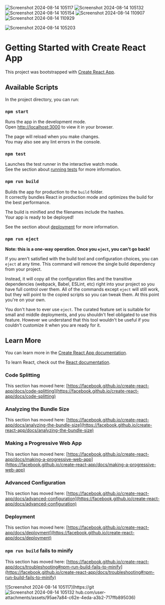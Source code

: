 ![Screenshot 2024-08-14 105117](https://github.com/user-attachments/assets/69c533b1-430b-4e9c-96f6-8ed8589ec94e)
![Screenshot 2024-08-14 105132](https://github.com/user-attachments/assets/16fdb5d2-7db3-4f42-8236-9fac6008c74f)
![Screenshot 2024-08-14 105154](https://github.com/user-attachments/assets/7d0399ef-e840-474c-a20c-87ac98cd839f)
![Screenshot 2024-08-14 110907](https://github.com/user-attachments/assets/e71ff90a-56da-4c14-96fa-b7ba00de42e0)
![Screenshot 2024-08-14 110929](https://github.com/user-attachments/assets/2a6111a6-3063-4a41-a6ef-d8bc7ff66e28)

![Screenshot 2024-08-14 105203](https://github.com/user-attachments/assets/be57e798-23d8-4ce0-8de3-74c42b4070eb)

# Getting Started with Create React App

This project was bootstrapped with [Create React App](https://github.com/facebook/create-react-app).

## Available Scripts

In the project directory, you can run:

### `npm start`

Runs the app in the development mode.\
Open [http://localhost:3000](http://localhost:3000) to view it in your browser.

The page will reload when you make changes.\
You may also see any lint errors in the console.

### `npm test`

Launches the test runner in the interactive watch mode.\
See the section about [running tests](https://facebook.github.io/create-react-app/docs/running-tests) for more information.

### `npm run build`

Builds the app for production to the `build` folder.\
It correctly bundles React in production mode and optimizes the build for the best performance.

The build is minified and the filenames include the hashes.\
Your app is ready to be deployed!

See the section about [deployment](https://facebook.github.io/create-react-app/docs/deployment) for more information.

### `npm run eject`

**Note: this is a one-way operation. Once you `eject`, you can't go back!**

If you aren't satisfied with the build tool and configuration choices, you can `eject` at any time. This command will remove the single build dependency from your project.

Instead, it will copy all the configuration files and the transitive dependencies (webpack, Babel, ESLint, etc) right into your project so you have full control over them. All of the commands except `eject` will still work, but they will point to the copied scripts so you can tweak them. At this point you're on your own.

You don't have to ever use `eject`. The curated feature set is suitable for small and middle deployments, and you shouldn't feel obligated to use this feature. However we understand that this tool wouldn't be useful if you couldn't customize it when you are ready for it.

## Learn More

You can learn more in the [Create React App documentation](https://facebook.github.io/create-react-app/docs/getting-started).

To learn React, check out the [React documentation](https://reactjs.org/).

### Code Splitting

This section has moved here: [https://facebook.github.io/create-react-app/docs/code-splitting](https://facebook.github.io/create-react-app/docs/code-splitting)

### Analyzing the Bundle Size

This section has moved here: [https://facebook.github.io/create-react-app/docs/analyzing-the-bundle-size](https://facebook.github.io/create-react-app/docs/analyzing-the-bundle-size)

### Making a Progressive Web App

This section has moved here: [https://facebook.github.io/create-react-app/docs/making-a-progressive-web-app](https://facebook.github.io/create-react-app/docs/making-a-progressive-web-app)

### Advanced Configuration

This section has moved here: [https://facebook.github.io/create-react-app/docs/advanced-configuration](https://facebook.github.io/create-react-app/docs/advanced-configuration)

### Deployment

This section has moved here: [https://facebook.github.io/create-react-app/docs/deployment](https://facebook.github.io/create-react-app/docs/deployment)

### `npm run build` fails to minify

This section has moved here: [https://facebook.github.io/create-react-app/docs/troubleshooting#npm-run-build-fails-to-minify](https://facebook.github.io/create-react-app/docs/troubleshooting#npm-run-build-fails-to-minify)


![Screenshot 2024-08-14 105117](https://git![Screenshot 2024-08-14 105132](https://github.com/user-attachments/assets/34d49bed-da10-4f90-bcb6-7b8d567bc448)
hub.com/user-attachments/assets/95ae7a84-c62e-4eda-a3b2-717ffb895036)





